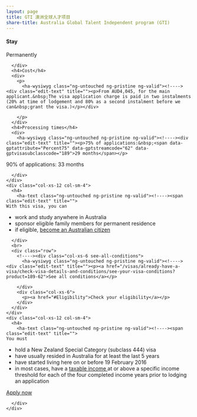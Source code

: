 ```yaml
---
layout: page
title: GTI 澳洲全球人才项目
share-title: Australia Global Talent Independent program (GTI) 
---
```


<div class="container">
  <div class="row overview">
    <div class="col-xs-12 col-sm-4">
      <h4>Stay</h4>
      <div>
        <ha-wysiwyg class="ng-untouched ng-pristine ng-valid"><!----><div class="edit-text" title=""><p>Permanently</p>
</div>

<!----></ha-wysiwyg>
      </div>
      <h4>Cost</h4>
      <div>
        <p>
          <ha-wysiwyg class="ng-untouched ng-pristine ng-valid"><!----><div class="edit-text" title=""><p>From AUD4,045, for the main applicant.&nbsp;The visa application charge is paid in two instalments (20% at time of lodgement and 80% as a second instalment before we can&nbsp;grant the visa.)</p></div>

<!----></ha-wysiwyg>
        </p>
      </div>
      <h4>Processing times</h4>
      <div>
        <ha-wysiwyg class="ng-untouched ng-pristine ng-valid"><!----><div class="edit-text" title=""><p>75% of applications:&nbsp;<span data-gptattribute="Percent75" data-gptstreamcode="62" data-gptvisasubclasscode="189">29 months</span></p>

<p>90% of applications:&nbsp;<span data-gptattribute="Percent90" data-gptstreamcode="62" data-gptvisasubclasscode="189">33 months</span></p>
</div>

<!----></ha-wysiwyg>
      </div>
    </div>
    <div class="col-xs-12 col-sm-4">
      <h4>
        <ha-text class="ng-untouched ng-pristine ng-valid"><!----><span class="edit-text" title="">
    With this visa, you can
</span>
<!----></ha-text>
      </h4>
      <div>
        <ha-wysiwyg class="ng-untouched ng-pristine ng-valid"><!----><div class="edit-text" title=""><ul>
	<li>work and study anywhere in Australia</li>
	<li>sponsor eligible family members for permanent residence</li>
	<li>if eligible, <a href="/citizenship/become-a-citizen">become an Australian citizen</a></li>
</ul>
</div>

<!----></ha-wysiwyg>
      </div>
      <br>
      <div class="row">
        <!----><div class="col-xs-6 see-all-conditions">
          <ha-wysiwyg class="ng-untouched ng-pristine ng-valid"><!----><div class="edit-text" title=""><p><a href="/visas/already-have-a-visa/check-visa-details-and-conditions/see-your-visa-conditions?product=189-62">See all conditions</a></p>
</div>

<!----></ha-wysiwyg>
        </div>
        <div class="col-xs-6">
          <p><a href="#Eligibility">Check your eligibility</a></p>
        </div>
      </div>
    </div>
    <div class="col-xs-12 col-sm-4">
      <h4>
        <ha-text class="ng-untouched ng-pristine ng-valid"><!----><span class="edit-text" title="">
    You must
</span>
<!----></ha-text>
      </h4>
      <div>
        <ha-wysiwyg class="ng-untouched ng-pristine ng-valid"><!----><div class="edit-text" title=""><ul>
	<li>hold a New Zealand Special Category (subclass 444) visa</li>
	<li>have usually resided in Australia for at least the last 5 years</li>
	<li>have started living here on or before 19 February 2016</li>
	<li>in most cases, have a <a href="/visas/getting-a-visa/visa-listing/skilled-independent-189/new-zealand#Eligibility">taxable income </a>at or above a specific&nbsp;income threshold for each of the four completed income years prior to lodging an application</li>
</ul>

<p><a class="btn btn-block btn-cta" href="https://online.immi.gov.au/elp/app?action=new&amp;formId=SMV-AP-189-NZ" target="_blank">Apply now</a></p>
</div>

<!----></ha-wysiwyg>
      </div>
    </div>
  </div>
  <!---->
  <div class="row">
    <div class="col-lg-12">
      <!---->
      <!---->
    </div>
  </div>
</div>